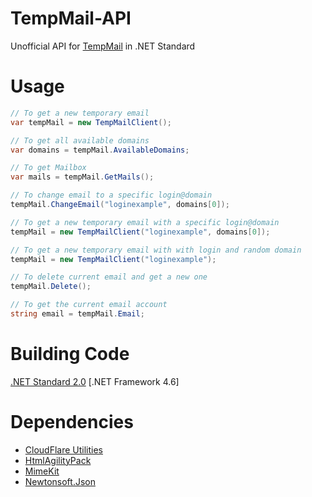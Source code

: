 # TempMail-API
Unofficial API for [TempMail](https://temp-mail.org) in .NET Standard

# Usage
```csharp
// To get a new temporary email
var tempMail = new TempMailClient();

// To get all available domains
var domains = tempMail.AvailableDomains;

// To get Mailbox
var mails = tempMail.GetMails();

// To change email to a specific login@domain
tempMail.ChangeEmail("loginexample", domains[0]);

// To get a new temporary email with a specific login@domain
tempMail = new TempMailClient("loginexample", domains[0]);

// To get a new temporary email with with login and random domain
tempMail = new TempMailClient("loginexample");

// To delete current email and get a new one
tempMail.Delete();

// To get the current email account
string email = tempMail.Email;
```
# Building Code
[.NET Standard 2.0](https://github.com/dotnet/standard/blob/master/docs/versions.md)
[.NET Framework 4.6]

# Dependencies
* [CloudFlare Utilities](https://github.com/elcattivo/CloudFlareUtilities)
* [HtmlAgilityPack](https://www.nuget.org/packages/HtmlAgilityPack)
* [MimeKit](https://www.nuget.org/packages/MimeKit)
* [Newtonsoft.Json](https://www.nuget.org/packages/Newtonsoft.Json)
